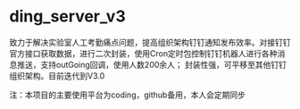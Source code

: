 # ding_server_v3
致力于解决实验室人工考勤痛点问题，提高组织架构钉钉通知发布效率。对接钉钉官方接口获取数据，进行二次封装，使用Cron定时包控制钉钉机器人进行各种消息推送，支持outGoing回调，使用人数200余人；
封装性强，可平移至其他钉钉组织架构。目前迭代到V3.0

注：本项目的主要使用平台为coding，github备用，本人会定期同步

